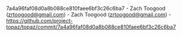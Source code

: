 7a4a96faf08d0a8b088ce810faee6bf3c26c6ba7 - Zach Toogood (zrtoogood@gmail.com) - Zach Toogood (zrtoogood@gmail.com) - https://github.com/project-topaz/topaz/commit/7a4a96faf08d0a8b088ce810faee6bf3c26c6ba7
